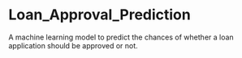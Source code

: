 # Loan_Approval_Prediction
 A machine learning model to predict the chances of whether a loan application should be approved or not.

